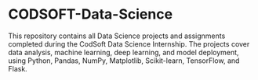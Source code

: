 # CODSOFT-Data-Science
This repository contains all Data Science projects and assignments completed during the CodSoft Data Science Internship. The projects cover data analysis, machine learning, deep learning, and model deployment, using Python, Pandas, NumPy, Matplotlib, Scikit-learn, TensorFlow, and Flask.
